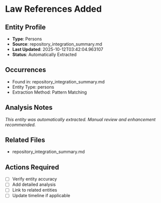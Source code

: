 # Law References Added

## Entity Profile
- **Type**: Persons
- **Source**: repository_integration_summary.md
- **Last Updated**: 2025-10-12T03:42:04.963107
- **Status**: Automatically Extracted

## Occurrences
- Found in: repository_integration_summary.md
- Entity Type: persons
- Extraction Method: Pattern Matching

## Analysis Notes
*This entity was automatically extracted. Manual review and enhancement recommended.*

## Related Files
- repository_integration_summary.md

## Actions Required
- [ ] Verify entity accuracy
- [ ] Add detailed analysis
- [ ] Link to related entities
- [ ] Update timeline if applicable
